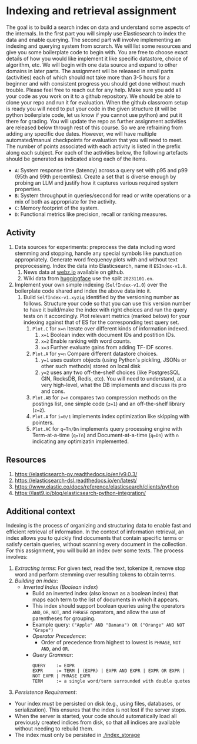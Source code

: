 # Indexing and retrieval assignment
The goal is to build a search index on data and understand some aspects of the internals. In the first part you will simply use Elasticsearch to index the data and enable querying. The second part will involve implementing an indexing and querying system from scrarch. We will list some resources and give you some boilerplate code to begin with. You are free to choose exact details of how you would like implement it like specific datastore, choice of algorithm, etc. We will begin with one data source and expand to other domains in later parts. The assignment will be released in small parts (activities) each of which should not take more than 3-5 hours for a beginner and with consistent progress you should get done without much trouble. Please feel free to reach out for any help.
Make sure you add all your code as you work on it to a github repository. We should be able to clone your repo and run it for evaluation. When the github classroom setup is ready you will need to put your code in the given structure (it will be python boilerplate code, let us know if you cannot use python) and put it there for grading. You will update the repo as further assignment activities are released below through rest of this course. So we are refraining from adding any specific due dates. However, we will have multiple  automated/manual checkpoints for evaluation that you will need to meet. The number of points associated with each activity is listed in the prefix along each subject. For each of the activities below, the following artefacts should be generated as indicated along each of the items.
   + `A`: System response time (latency) across a query set with p95 and p99 (95th and 99th percentiles). Create a set that is diverse enough by probing an LLM and justify how it captures various required system properties.
   + `B`: System throughput in queries/second for read or write operations or a mix of both as appropriate for the activity.
   + `C`: Memory footprint of the system.
   + `D`: Functional metrics like precision, recall or ranking measures.

## Activity
1. Data sources for experiments: preprocess the data including word stemming and stopping, handle any special symbols like punctuation appropriately. Generate word frequency plots with and without text preprocessing. Index the data into Elasticsearch, name it `ESIndex-v1.0`.
   1. News data at [webz.io](https://github.com/Webhose/free-news-datasets) available on github.
   2. Wiki data from [huggingface](https://huggingface.co/datasets/wikimedia/wikipedia) use the split `20231101.en`.
1. Implement your own simple indexing (`SelfIndex-v1.0`) over the boilerplate code shared and index the above data into it.
   1. Build `SelfIndex-v1.xyziq` identified by the versioning number as follows. Structure your code so that you can use this version number to have it build/make the index with right choices and run the query tests on it accordingly. Plot relevant metrics (marked below) for your indexing against that of ES for the corresponding test query set.
      1. `Plot.C` for `x=n` Iterate over different kinds of information indexed.
         1. `x=1` Boolean index with document IDs and postition IDs.
         2. `x=2` Enable ranking with word counts.
         3. `x=3` Further evaluate gains from adding TF-IDF scores.
      1. `Plot.A` for `y=n` Compare different datastore choices.
         1. `y=1` uses custom objects (using Python's pickling, JSONs or other such methods) stored on local disk
         1. `y=2` uses any two off-the-shelf choices (like PostgresSQL GIN, RocksDB, Redis, etc). You will need to understand, at a very high-level, what the DB implements and discuss its pro and cons.
      1. `Plot.AB` for `z=n` compares two compression methods on the postings list, one simple code (`z=1`) and an off-the-shelf library (`z=2`).
      1. `Plot.A` for `i=0/1` implements index optimization like skipping with pointers.
      1. `Plot.AC` for `q=Tn/Dn` implements query processing engine with Term-at-a-time (`q=Tn`) and Document-at-a-time (`q=Dn`) with `n` indicating any optimizatin implemented.

## Resources
1. https://elasticsearch-py.readthedocs.io/en/v9.0.3/
1. https://elasticsearch-dsl.readthedocs.io/en/latest/
1. https://www.elastic.co/docs/reference/elasticsearch/clients/python
1. https://last9.io/blog/elasticsearch-python-integration/


## Additional context
Indexing is the process of organizing and structuring data to enable fast and efficient retrieval of information. In the context of information retrieval, an index allows you to quickly find documents that contain specific terms or satisfy certain queries, without scanning every document in the collection. For this assignment, you will build an index over some texts. The process involves:

1. _Extracting terms_: For given text, read the text, tokenize it, remove stop word and perform stemming over resulting tokens to obtain terms.
2. _Building an index_:
    - _Inverted Index (Boolean index_)
		- Build an inverted index (also known as a boolean index) that maps each term to the list of documents in which it appears.
		- This index should support boolean queries using the operators `AND`, `OR`, `NOT`, and `PHRASE` operators, and allow the use of parentheses for grouping.
		- Example query: `("Apple" AND "Banana") OR ("Orange" AND NOT "Grape")`
		- _Operator Precedence_:
			- Order of precedence from highest to lowest is `PHRASE`, `NOT` `AND`, and `OR`.
        - _Query Grammar_:
            ```
            QUERY    := EXPR
            EXPR     := TERM | (EXPR) | EXPR AND EXPR | EXPR OR EXPR | NOT EXPR | PHRASE EXPR
            TERM     := a single word/term surrounded with double quotes
			```
3. _Persistence Requirement_:
- Your index must be persisted on disk (e.g., using files, databases, or serialization). This ensures that the index is not lost if the server stops.
- When the server is started, your code should automatically load all previously created indices from disk, so that all indices are available without needing to rebuild them.
- The index must only be persisted in [./index_storage](./index_storage)
